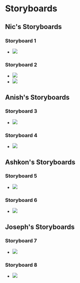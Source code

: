 # Storyboards
## Nic's Storyboards
### Storyboard 1
* ![](/storyboardpics/nic1.jpg)
### Storyboard 2
* ![](/storyboardpics/nic2-1.jpg)
* ![](/storyboardpics/nic2-2.jpg)

## Anish's Storyboards
### Storyboard 3
* ![](/storyboardpics/anish-1.JPG)
### Storyboard 4
* ![](/storyboardpics/anish-2.JPG)

## Ashkon's Storyboards
### Storyboard 5
* ![](/storyboardpics/jo1.jpg)
### Storyboard 6
* ![](/storyboardpics/jo2.jpg)

## Joseph's Storyboards
### Storyboard 7
* ![](/storyboardpics/jo1.jpg)
### Storyboard 8
* ![](/storyboardpics/jo2.jpg)
